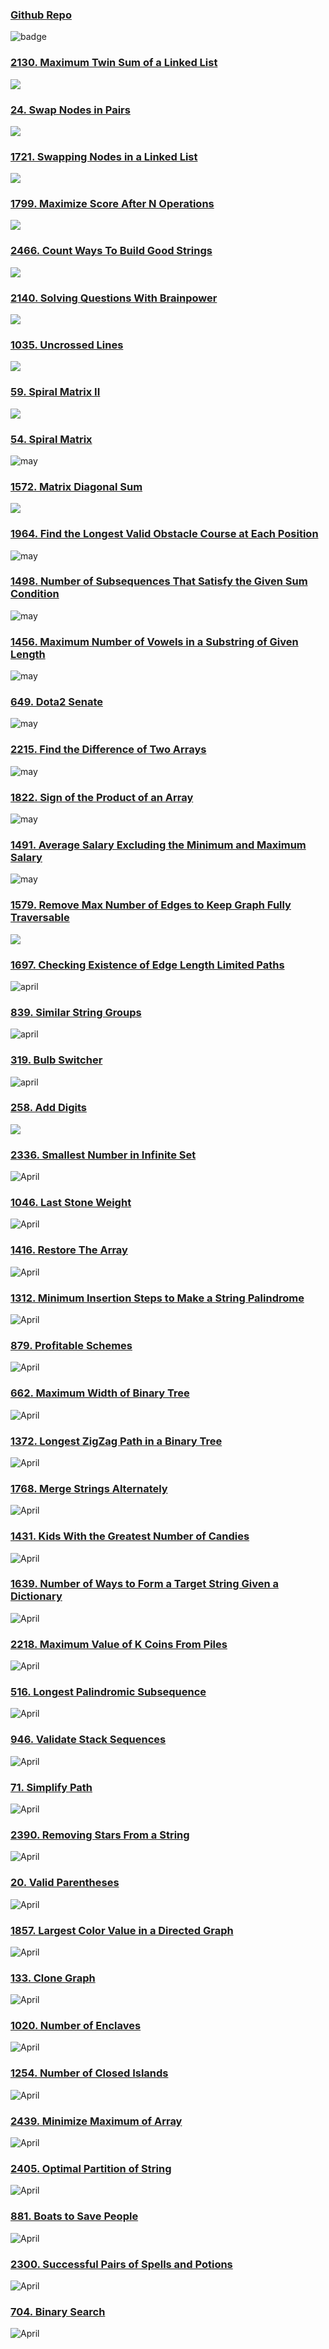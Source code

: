 ### [Github Repo](https://github.com/vishxm/leetcoding-challenge)

![badge](april/2023-04.gif)

### [2130. Maximum Twin Sum of a Linked List](https://leetcode.com/problems/maximum-twin-sum-of-a-linked-list/description/)
![](may/pairSum.png)

### [24. Swap Nodes in Pairs](https://leetcode.com/problems/swap-nodes-in-pairs/description/)
![](may/swapPairs.png)

### [1721. Swapping Nodes in a Linked List](https://leetcode.com/problems/swapping-nodes-in-a-linked-list/description/)
![](may/swapNodes.png)

### [1799. Maximize Score After N Operations](https://leetcode.com/problems/maximize-score-after-n-operations/description/)
![](may/maxScore.png)

### [2466. Count Ways To Build Good Strings](https://leetcode.com/problems/count-ways-to-build-good-strings/description/)
![](may/countGoodStrings.png)

### [2140. Solving Questions With Brainpower](https://leetcode.com/problems/solving-questions-with-brainpower/description/)
![](may/mostPoints.png)

### [1035. Uncrossed Lines](https://leetcode.com/problems/uncrossed-lines/description/)
![](may/maxUncrossedLines.png)

### [59. Spiral Matrix II](https://leetcode.com/problems/spiral-matrix-ii/description/)
![](may/generateMatrix.png)

### [54. Spiral Matrix](https://leetcode.com/problems/spiral-matrix/description/)
![may](may/spiralOrder.png)

### [1572. Matrix Diagonal Sum](https://leetcode.com/problems/matrix-diagonal-sum/description/)
![](may/diagonalSum.png)

### [1964. Find the Longest Valid Obstacle Course at Each Position](https://leetcode.com/problems/find-the-longest-valid-obstacle-course-at-each-position/description/)
![may](may/longestObstacleCourseAtEachPosition.png)

### [1498. Number of Subsequences That Satisfy the Given Sum Condition](https://leetcode.com/problems/number-of-subsequences-that-satisfy-the-given-sum-condition/description/)
![may](may/numSubseq.png)

### [1456. Maximum Number of Vowels in a Substring of Given Length](https://leetcode.com/problems/maximum-number-of-vowels-in-a-substring-of-given-length/description/)
![may](may/maxVowels.png)

### [649. Dota2 Senate](https://leetcode.com/problems/dota2-senate/description/)
![may](may/predictPartyVictory.png)

### [2215. Find the Difference of Two Arrays](https://leetcode.com/problems/find-the-difference-of-two-arrays/description/)
![may](may/findDifference.png)

### [1822. Sign of the Product of an Array](https://leetcode.com/problems/sign-of-the-product-of-an-array/description/)
![may](may/signOfProductOfArray.png)

### [1491. Average Salary Excluding the Minimum and Maximum Salary](https://leetcode.com/problems/average-salary-excluding-the-minimum-and-maximum-salary/description/)
![may](may/average.png)

### [1579. Remove Max Number of Edges to Keep Graph Fully Traversable](https://leetcode.com/problems/remove-max-number-of-edges-to-keep-graph-fully-traversable/description/)
![](april/maxNumEdgesToRemove.png)

### [1697. Checking Existence of Edge Length Limited Paths](https://leetcode.com/problems/checking-existence-of-edge-length-limited-paths/description/)
![april](april/distanceLimitedPathsExist.png)

### [839. Similar String Groups](https://leetcode.com/problems/similar-string-groups/)
![april](april/numSimilarGroups.png)

### [319. Bulb Switcher](https://leetcode.com/problems/bulb-switcher/description/)
![april](april/bulbSwitch.png)

### [258. Add Digits](https://leetcode.com/problems/add-digits/description/)
![](april/addDigits.png)

### [2336. Smallest Number in Infinite Set](https://leetcode.com/problems/smallest-number-in-infinite-set/)
![April](april/SmallestInfiniteSet.png)

### [1046. Last Stone Weight](https://leetcode.com/problems/last-stone-weight/)
![April](april/lastStoneWeight.png)

### [1416. Restore The Array](https://leetcode.com/problems/restore-the-array/description/)
![April](april/numberOfArrays.png)

### [1312. Minimum Insertion Steps to Make a String Palindrome](https://leetcode.com/problems/minimum-insertion-steps-to-make-a-string-palindrome/)
![April](april/minInsertions.png)

### [879. Profitable Schemes](https://leetcode.com/problems/profitable-schemes/)
![April](april/profitableSchemes.png)

### [662. Maximum Width of Binary Tree](https://leetcode.com/problems/maximum-width-of-binary-tree/)
![April](april/widthOfBinaryTree.png)

### [1372. Longest ZigZag Path in a Binary Tree](https://leetcode.com/problems/longest-zigzag-path-in-a-binary-tree/)
![April](april/longestZigZag.png)

### [1768. Merge Strings Alternately](https://leetcode.com/problems/merge-strings-alternately/description/)
![April](april/mergeAlternately.png)

### [1431. Kids With the Greatest Number of Candies](https://leetcode.com/problems/kids-with-the-greatest-number-of-candies/description/)
![April](april/kidsWithCandies.png)

### [1639. Number of Ways to Form a Target String Given a Dictionary](https://leetcode.com/problems/number-of-ways-to-form-a-target-string-given-a-dictionary/description/)
![April](april/numWays.png)

### [2218. Maximum Value of K Coins From Piles](https://leetcode.com/problems/maximum-value-of-k-coins-from-piles/)
![April](april/maxValueOfCoins.png)

### [516. Longest Palindromic Subsequence](https://leetcode.com/problems/longest-palindromic-subsequence/description/)
![April](april/longestPalindromeSubsequence.png)

### [946. Validate Stack Sequences](https://leetcode.com/problems/validate-stack-sequences/description/)
![April](april/validateStackSequence.png)

### [71. Simplify Path](https://leetcode.com/problems/simplify-path/description/)
![April](april/simplifyPath.png)

### [2390. Removing Stars From a String](https://leetcode.com/problems/removing-stars-from-a-string/description/)
![April](april/removingStarsFromAString.png)

### [20. Valid Parentheses](https://leetcode.com/problems/valid-parentheses/description/)
![April](april/validParathese.png)

### [1857. Largest Color Value in a Directed Graph](https://leetcode.com/problems/largest-color-value-in-a-directed-graph/)
![April](april/largestPathValue.png)

### [133. Clone Graph](https://leetcode.com/problems/clone-graph/)
![April](april/cloneGraph.png)

### [1020. Number of Enclaves](https://leetcode.com/problems/number-of-enclaves/)
![April](april/numberOfEnclaves.png)

### [1254. Number of Closed Islands](https://leetcode.com/problems/number-of-closed-islands/)
![April](april/numberOfClosedIslands.png)

### [2439. Minimize Maximum of Array](https://leetcode.com/problems/minimize-maximum-of-array/description/)
![April](april/minimiseMaximumOfArray.png)

### [2405. Optimal Partition of String](https://leetcode.com/problems/optimal-partition-of-string/)
![April](april/optimalPartitionOfString.png)

### [881. Boats to Save People](https://leetcode.com/problems/boats-to-save-people/)
![April](april/boatsToSavePeople.png)

### [2300. Successful Pairs of Spells and Potions](https://leetcode.com/problems/successful-pairs-of-spells-and-potions/)
![April](april/successfulPairsOfSpellsAndPotions.png)

### [704. Binary Search](https://leetcode.com/problems/binary-search/)
![April](april/binarySearch.png)
